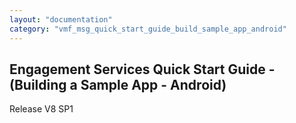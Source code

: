 ```yaml
---
layout: "documentation"
category: "vmf_msg_quick_start_guide_build_sample_app_android"
---
```

                    


## Engagement Services Quick Start Guide - (Building a Sample App - Android)

Release V8 SP1
